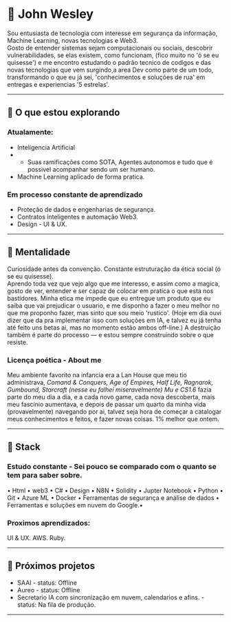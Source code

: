 # 👋 John Wesley

Sou entusiasta de tecnologia com interesse em segurança da informação, Machine Learning, novas tecnologias e Web3.  
Gosto de entender sistemas sejam computacionais ou sociais, descobrir vulnerabilidades, se elas existem, como funcionam, (fico muito no 'ó se eu quisesse') e me encontro estudando o padrão tecnico de codigos e das novas tecnologias que vem surgindo,a area Dev como parte de um todo, transformando o que eu já sei, 'conhecimentos e soluções de rua' em entregas e experiencias '5 estrelas'.

---

## 🚀 O que estou explorando
### Atualamente:
- Inteligencia Artificial
- - Suas ramificações como SOTA, Agentes autonomos e tudo que é possivel acompanhar sendo um ser humano.
- Machine Learning aplicado de forma pratica.
### Em processo constante de aprendizado
- Proteção de dados e engenharias de segurança.  
- Contratos inteligentes e automação Web3.
- Design - UI & UX. 

---

## 🧠 Mentalidade
Curiosidade antes da convenção.
Constante estruturação da ética social (ó se eu quisesse).  
Aprendo toda vez que vejo algo que me interesso, e assim como a magica, gosto de ver, entender e ser capaz de colocar em pratica o que esta nos bastidores.
Minha etica me impede que eu entregue um produto que eu saiba que vai prejudicar o usuario, e me disponho a fazer o meu melhor no que me proponho fazer, mas sinto que sou meio 'rustico'.
(Hoje em dia ouvi dizer que da pra implementar isso com soluções em IA, e talvez eu já tenha até feito uns betas ai, mas no momento estão ambos off-line.)
A destruição também é parte do processo — e estou sempre construindo sobre o que resiste.

### Licença poética - About me
Meu ambiente favorito na infancia era a Lan House que meu tio administrava, _Comand & Conquers, Age of Empires, Half Life, Ragnarok, Gumbound, Starcraft (nesse eu falhei miseravelmente) Mu e CS1.6_ fazia parte do meu dia a dia, e a cada novo game, cada nova descoberta, mais meu fascínio aumentava, e depois de passar um quarto da minha vida (provavelmente) navegando por ai, talvez seja hora de começar a catalogar meus conhecimentos e feitos, e fazer novas coisas.
1% melhor que ontem.

---

## 🔧 Stack 
### Estudo constante - Sei pouco se comparado com o quanto se tem para saber sobre.
• Html • web3 • C# • Design • N8N • Solidity • Jupter Notebook • Python • Git • Azure ML • Docker
• Ferramentas de segurança e análise de dados
• Ferramentas e soluções em nuvem do Google.•

### Proximos aprendizados:
UI & UX.
AWS.
Ruby.




---

## 📂 Próximos projetos
- SAAI - status: Offline
- Aureo - status: Offline
- Secretario IA com sincronização em nuvem, calendarios e afins. - status: Na fila de produção.

---
